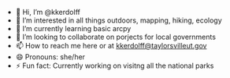 - 👋 Hi, I’m @kkerdolff
- 👀 I’m interested in all things outdoors, mapping, hiking, ecology
- 🌱 I’m currently learning basic arcpy
- 💞️ I’m looking to collaborate on porjects for local governments 
- 📫 How to reach me here or at kkerdolff@taylorsvilleut.gov
- 😄 Pronouns: she/her
- ⚡ Fun fact: Currently working on visitng all the national parks 

<!---
kkerdolff/kkerdolff is a ✨ special ✨ repository because its `README.md` (this file) appears on your GitHub profile.
You can click the Preview link to take a look at your changes.
--->
